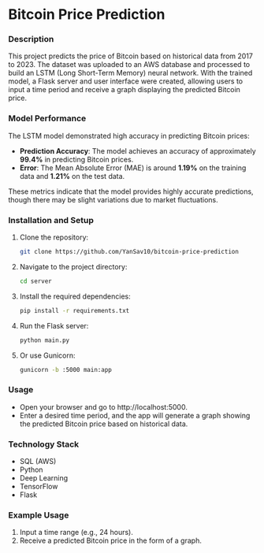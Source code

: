# Bitcoin Price Prediction

### Description
This project predicts the price of Bitcoin based on historical data from 2017 to 2023. The dataset was uploaded to an AWS database and processed to build an LSTM (Long Short-Term Memory) neural network. With the trained model, a Flask server and user interface were created, allowing users to input a time period and receive a graph displaying the predicted Bitcoin price.

### Model Performance
The LSTM model demonstrated high accuracy in predicting Bitcoin prices:

- **Prediction Accuracy**: The model achieves an accuracy of approximately **99.4%** in predicting Bitcoin prices.
- **Error**: The Mean Absolute Error (MAE) is around **1.19%** on the training data and **1.21%** on the test data.

These metrics indicate that the model provides highly accurate predictions, though there may be slight variations due to market fluctuations.

### Installation and Setup

1. Clone the repository:
   ```bash
   git clone https://github.com/YanSav10/bitcoin-price-prediction
   
2. Navigate to the project directory:
    ```bash
   cd server
   
3. Install the required dependencies:
    ```bash
   pip install -r requirements.txt
   
4. Run the Flask server:
    ```bash
   python main.py

5. Or use Gunicorn:
    ```bash
   gunicorn -b :5000 main:app
   
### Usage

- Open your browser and go to http://localhost:5000.
- Enter a desired time period, and the app will generate a graph showing the predicted Bitcoin price based on historical data.

### Technology Stack
- SQL (AWS)
- Python
- Deep Learning
- TensorFlow
- Flask

### Example Usage
1. Input a time range (e.g., 24 hours).
2. Receive a predicted Bitcoin price in the form of a graph.